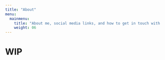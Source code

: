 ```yaml
---
title: "About"
menu:
  mainmenu:
    title: "About me, social media links, and how to get in touch with me"
    weight: 06
---
```


# WIP